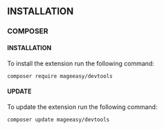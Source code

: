 ## INSTALLATION

### COMPOSER
#### INSTALLATION
To install the extension run the following command:

`composer require mageeasy/devtools`

#### UPDATE
To update the extension run the following command:

`composer update mageeasy/devtools`
